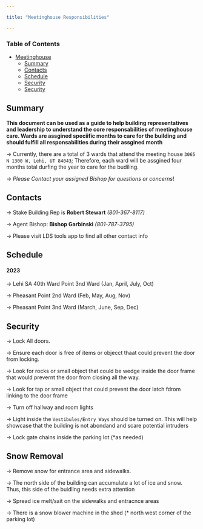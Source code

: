 ```yaml
---

title: "Meetinghouse Responsibilities"

---
```


### Table of Contents

- [Meetinghouse](#Table-of-Contents)
  - [Summary](#Summary)
  - [Contacts](#Contacts)
  - [Schedule](#Schedule)
  - [Security](#Security)
  - [Security](#Snow-Removal)


## Summary

**This document can be used as a guide to help building representatives and leadership to understand the core responsabilities of meetinghouse care. Wards are assgined speciific months to care for the building and should fulfill all responsabilities during their assgined month**

-> Currently, there are a total of 3 wards that attend the meeting house `3065 N 1300 W, Lehi, UT 84043`; Therefore, each ward will be assgined four months total durfing the year to care for the budiling. 

-> *Please Contact your assigned Bishop for questions or concerns*!

## Contacts

-> Stake Building Rep is **Robert Stewart** *(801-367-8117)*

-> Agent Bishop: **Bishop Garbinski** *(801-787-3795)*

-> Please visit LDS tools app to find all other contact info


## Schedule

#### 2023

-> Lehi SA 40th Ward Point 3nd Ward (Jan, April, July, Oct)

-> Pheasant Point 2nd Ward (Feb, May, Aug, Nov)

-> Pheasant Point 3nd Ward (March, June, Sep, Dec)

## Security

-> Lock All doors. 

-> Ensure each door is free of items or objecct thaat could prevent the door from locking. 

-> Look for rocks or small object that could be wedge inside the door frame that would prevernt the door from closing all the way.

-> Look for tap or small object that could prevent the door latch fdrom linking to the door frame

-> Turn off hallway and room lights

-> Light inside the `Vestibules/Entry Ways` should be turned on. This will help showcase that the building is not abondand and scare potential intruders

-> Lock gate chains inside the parking lot (*as needed) 

## Snow Removal

-> Remove snow for entrance area and sidewalks. 

-> The north side of the building can accumulate a lot of ice and snow. Thus, this side of the buidling needs extra attention 

-> Spread ice melt/sait on the sidewalks and entracnce areas

-> There is a snow blower machine in the shed (* north west corner of the parking lot)


